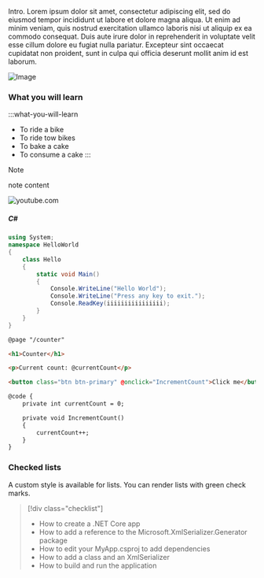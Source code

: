Intro. Lorem ipsum dolor sit amet, consectetur adipiscing elit, sed do eiusmod tempor incididunt ut labore et dolore magna aliqua. Ut enim ad minim veniam, quis nostrud exercitation ullamco laboris nisi ut aliquip ex ea commodo consequat. Duis aute irure dolor in reprehenderit in voluptate velit esse cillum dolore eu fugiat nulla pariatur. Excepteur sint occaecat cupidatat non proident, sunt in culpa qui officia deserunt mollit anim id est laborum.

![Image](https://static.boredpanda.com/blog/wp-content/uploads/2018/04/handicapped-cat-rexie-the-handicat-dasha-minaeva-60-5acb4f1d1cdbb__700.jpg)




### What you will learn
:::what-you-will-learn
- To ride a bike
- To ride tow bikes
- To bake a cake
- To consume a cake
:::

> [!NOTE]
> note content

<!-- <iframe sandbox="allow-popups allow-same-origin allow-scripts allow-top-navigation" src="https://www.khanacademy.org/computer-programming/program/4863148342902784/embedded?embed=yes&amp;author=no&amp;editor=no&amp;width=688&amp;buttons=no&amp;settings=%7B%7D" class="perseus-scratchpad" allowfullscreen="" style="height: 200px; width: 100%;"></iframe> -->

![youtube.com](https://www.youtube.com/watch?v=mswPy5bt3TQ&t=100)

##### C\#

```csharp
using System;
namespace HelloWorld
{
    class Hello
    {
        static void Main()
        {
            Console.WriteLine("Hello World");
            Console.WriteLine("Press any key to exit.");
            Console.ReadKey(iiiiiiiiiiiiiiii);
        }
    }
}
```

```html
@page "/counter"

<h1>Counter</h1>

<p>Current count: @currentCount</p>

<button class="btn btn-primary" @onclick="IncrementCount">Click me</button>

@code {
    private int currentCount = 0;

    private void IncrementCount()
    {
        currentCount++;
    }
}
```

### Checked lists

A custom style is available for lists. You can render lists with green check marks.

> [!div class="checklist"]
>
> - How to create a .NET Core app
> - How to add a reference to the Microsoft.XmlSerializer.Generator package
> - How to edit your MyApp.csproj to add dependencies
> - How to add a class and an XmlSerializer
> - How to build and run the application